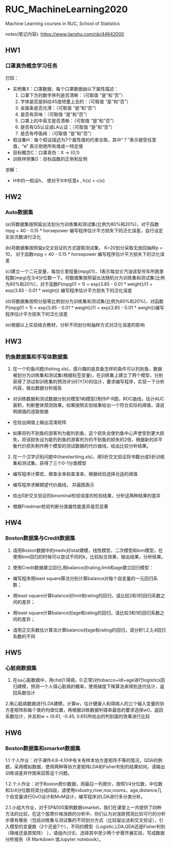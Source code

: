 # RUC_MachineLearning2020
Machine Learning courses in RUC, School of Statistics

notes(笔记内容): https://www.jianshu.com/nb/44642000

## HW1
### 口罩真伪概念学习任务
已知：

* 实例集X：口罩数据，每个口罩数据由以下属性描述：
	1. 口罩下方的数字序列是否清晰：（可取值 “是”和“否”）
	2. 字体是否是斜纹45度喷墨上去的：（可取值 “是”和“否”）
	3. 金属条是否光滑：（可取值 “是”和“否”）
	4. 是否有异味：（可取值 “是”和“否”）
	5. 口罩上的中英文是否清晰：（可取值 “是”和“否”）
	6. 是否有QS认证或LA认证：（可取值 “是”和“否”）
	7. 是否有呼吸阀：（可取值 “是”和“否”）
* 假设集H：每个假设描述为7个属性值的约束合取，其中“？”表示接受任意值，“ø” 表示拒绝所有值或一特定值
* 目标概念C：口罩真伪：X -> {0,1}
* 训练样例集D：目标函数的正例和反例

求解：
* H中的一假设h， 使对于X中任意x , h(x) = c(x) 
## HW2
### Auto数据集
(a)将数据集按照留出法划分为训练集和测试集(比例为80%和20%)，对于函数mpg = 40 - 0.15 * horsepower 编写程序估计平方损失下的泛化误差，自行设定实验次数进行泛化

(b)将数据集按照留p交叉验证的方式提取测试集， K=20划分采取无放回抽样p = 10， 对于函数mpg = 40 - 0.15 * horsepower 编写程序估计平方损失下的泛化误差

(c)建立一个二元变量，每加仑里程量(mpg01)，1表示每加仑汽油该型号车所跑里程数(mpg)在3/4分位数一下。将数据集按照留出法随机分为训练集和测试集(比例为80%和20%)，对于函数P(mpg01 = 1) = exp{3.85 - 0.01 * weight}/(1 + exp{3.85 - 0.01 * weight})
编写程序估计平方损失下的泛化误差

(d)将数据集按照分层等比例划分为训练集和测试集(比例为80%和20%)，对函数P(mpg01 = 1) = exp{3.85 - 0.01 * weight}/(1 + exp{3.85 - 0.01 * weight})编写程序估计平方损失下的泛化误差

(e)根据以上实验结合教材，分析不同划分和抽样方式对泛化误差的影响
## HW3
### 钓鱼数据集和手写体数据集
1. 在一个钓鱼问题(fishing.xls)，感兴趣的是具备怎样的条件可以钓到鱼，数据被划分为训练集和测试集(根据标签变量)，在训练集上建立了两个模型，分别获得了测试和训练集的预测评分E(Y|X)的估计，要求编写程序，实现一下分析内容，做出数据分析报告

* 对训练数据和测试数据分别对模型1和模型2制作P-R图，ROC曲线，估计AUC面积，判断整体预测效果。如果按照实验结果给出一个符合实际的阈值，请说明阈值的选取依据

* 在给出阈值上输出混淆矩阵

* 如果将钓不到鱼的游客判为能钓到鱼，这个损失会使钓鱼中心声誉受到更大损失，将该损失设为能钓到鱼的游客判为钓不到鱼的损失的2倍，根据新的非平衡代价损失制作两个模型的测试数据的代价曲线，给出比较分析结果。

2. 在一个汉字识别问题中(handwriting.xls)，用5折交叉验证将书籍分成5折训练集和测试集，获得了三个0-1分类模型

* 编写程序计算宏、微查全率和查准率，根据经验选择合适的阈值

* 编写程序求解期望代价曲线， 并画图表示

* 给出5折交叉验证的binominal检验误差的检验结果，分析这两种结果的差异

* 根据Friedman检验判断分类器性能差异是否显著

## HW4
### Boston数据集与Credit数据集
1. 请用Boston数据中的medv对lstat建模，线性模型，二次模型和knn模型，在使用knn回归的时候可以尝试不同的k，比较拟合效果，输出结果，分析结果。

2. 使用Credit数据建立回归,用balance对rating,limit和age建立回归模型：

* 编写程序用least square算法分别计算balance对每个自变量的一元回归系数；

* 用least square计算balance对limit和rating的回归，请比较2和1的回归系数之间的差异；

* 用least square计算balance对age和rating的回归，请比较3和1的回归系数之间的差异；

* 请用正交系数估计算法计算balance对age和rating的回归，请分析1,2,3,4回归系数的不同
## HW5
### 心脏病数据集
1. 在sa心脏数据中，用chd(1:得病，0:正常)对tobacco+ldl+age进行logistics回归建模，预测一个人得心脏病的概率，使用梯度下降算法来得到迭代估计，返回系数估计

2.用心脏病数据进行LDA建模，计算w，估计健康人和得病人的三个输入变量的协方差矩阵和每个类的均值位置，再根据训练数据判错率最低的要求选择w0，返回系数估计，并且和w = (0.61, -0.45, 0.65)所给出的判别面的效果进行比较

## HW6
### Boston数据集和smarket数据集
1.1 个人作业：对于课件4.8-4.10中有关有样本协方差矩阵不等的情况，QDA的例题，采用模拟数据，使用两种等协方差矩阵LDA和Fisher判别的结果如何，请输出训练误差并作图来回答这个问题。

1.2.个人作业：对于Boston房价数据，用最后一列房价，按照1/4分位数，中位数和3/4分位数将其分成四段，请使用industry,river,nox,rooms，age,distance几个自变量进行OvO设计和MvM设计，编写程序对LDA进行多分类分析。

2.1.小组大作业，对于SP&500案例数据smarket，我们在课堂上一共提供了四种方法的比较，在这个股票价格涨跌的分析中，你们认为对涨跌预测比较可行的分析步骤有哪些（包括训练集与测试集的不同划分方式（比较留出法和交叉验证），引入模型的变量数（2个还是7个），不同的模型（Logistic,LDA,QDA还是Fisher判别（降维还是原矩阵） ），请组内讨论，选择其中至少两个步骤开展实验，写成数据分析报告（R Markdown 或Jupyter notebook）。
